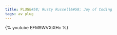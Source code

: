 ```yaml
---
title: PLUG&#58; Rusty Russell&#58; Joy of Coding
tags: av plug
---
```


{% youtube EFM9WVXiXHc %}

<!--more-->

